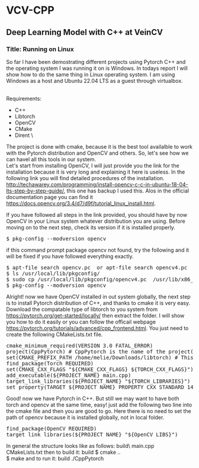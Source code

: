 # VCV-CPP
<h2>Deep Learning Model with C++ at VeinCV</h2>
<h3>Title: Running on Linux </h3>
So far I have been demostrating different projects using Pytorch C++ and the operating system I was running it on is Windows. In todays report I will show how to do the same thing in Linux operating system. I am using Windows as a host and Ubuntu 22.04 LTS as a guest through virtualbox.

<br>Requirements:</br> 
* C++
* Libtorch
* OpenCV 
* CMake
* Dirent \

The project is done with cmake, because it is the best tool availalble to work with the Pytorch distribution and OpenCV and others.
So, let's see how we can havel all this tools in our system. \
Let's start from installing OpenCV, I will just provide you the link for the installation because it is very long and explaining it here is useless. In the following link you will find detailed procedures of the installation. http://techawarey.com/programming/install-opencv-c-c-in-ubuntu-18-04-lts-step-by-step-guide/, this one has backup I used this. Alos in the official documentation page you can find it https://docs.opencv.org/3.4/d7/d9f/tutorial_linux_install.html.

If you have followed all steps in the link provided, you should have by now OpenCV in your Linux system whatever distribution you are using. Before moving on to the next step, check its version if it is installed properly. 
<pre>$ pkg-config --modversion opencv</pre>
if this command prompt package opencv not found, try the following and it will be fixed if you have followed everything exactly.
<pre>
$ apt-file search opencv.pc  or apt-file search opencv4.pc
$ ls /usr/local/lib/pkgconfig/
$ sudo cp /usr/local/lib/pkgconfig/opencv4.pc  /usr/lib/x86_64-linux-gnu/pkgconfig/opencv.pc
$ pkg-config --modversion opencv
</pre>
Alright! now we have OpenCV installed in out system globally, the next step is to install Pytorch distribution of C++, and thanks to cmake it is very easy. Download the compatable type of libtorch to you system from https://pytorch.org/get-started/locally/ then extract the folder. I will show you how to do it easily or you can follow the officail webpage https://pytorch.org/tutorials/advanced/cpp_frontend.html. You just need to create the following CMakeLists.txt file.
<pre>
cmake_minimum_required(VERSION 3.0 FATAL_ERROR)
project(CppPytorch) # CppPytorch is the name of the project(you can change it as you want)
set(CMAKE_PREFIX_PATH /home/melie/Downloads/libtorch) # This is the path of the libtorch you just downloaded  
find_package(Torch REQUIRED)
set(CMAKE_CXX_FLAGS "${CMAKE_CXX_FLAGS} ${TORCH_CXX_FLAGS}")
add_executable(${PROJECT_NAME} main.cpp)
target_link_libraries(${PROJECT_NAME} "${TORCH_LIBRARIES}")
set_property(TARGET ${PROJECT_NAME} PROPERTY CXX_STANDARD 14)
</pre>
Good! now we have Pytorch in C++. But still we may want to have both torch and opencv at the same time, easy! just add the following two line into the cmake file and then you are good to go. Here there is no need to set the path of opencv because it is installed globally, not in local folder.
<pre>
find_package(OpenCV REQUIRED)
target_link_libraries(${PROJECT_NAME} "${OpenCV_LIBS}")
</pre>
In general the structure looks like as follows:
     build\ 
     main.cpp\
    CMakeLists.txt
then to build it:
    build
      $ cmake ..\
      $ make
and to run it: 
   build
     ./CppPytorch


